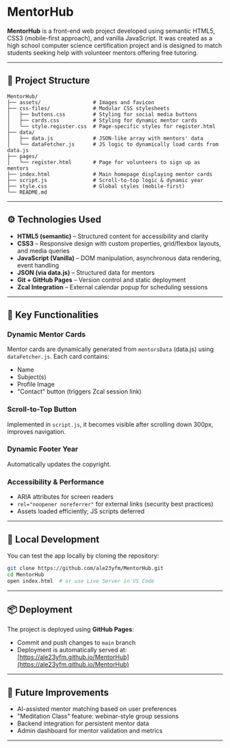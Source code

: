 # MentorHub

**MentorHub** is a front-end web project developed using semantic HTML5, CSS3 (mobile-first approach), and vanilla JavaScript. It was created as a high school computer science certification project and is designed to match students seeking help with volunteer mentors offering free tutoring.

---

## 📁 Project Structure

```
MentorHub/
├── assets/                 # Images and favicon
├── css-files/              # Modular CSS stylesheets
│   ├── buttons.css         # Styling for social media buttons
│   ├── cards.css           # Styling for dynamic mentor cards
│   └── style.register.css  # Page-specific styles for register.html
├── data/
│   ├── data.js             # JSON-like array with mentors' data
│   └── dataFetcher.js      # JS logic to dynamically load cards from data.js
├── pages/
│   └── register.html       # Page for volunteers to sign up as mentors
├── index.html              # Main homepage displaying mentor cards
├── script.js               # Scroll-to-top logic & dynamic year
├── style.css               # Global styles (mobile-first)
└── README.md
```

---

## ⚙️ Technologies Used

- **HTML5 (semantic)** – Structured content for accessibility and clarity
- **CSS3** – Responsive design with custom properties, grid/flexbox layouts, and media queries
- **JavaScript (Vanilla)** – DOM manipulation, asynchronous data rendering, event handling
- **JSON (via data.js)** – Structured data for mentors
- **Git + GitHub Pages** – Version control and static deployment
- **Zcal Integration** – External calendar popup for scheduling sessions

---

## 🧠 Key Functionalities

### Dynamic Mentor Cards
Mentor cards are dynamically generated from `mentorsData` (data.js) using `dataFetcher.js`. Each card contains:
- Name
- Subject(s)
- Profile Image
- "Contact" button (triggers Zcal session link)

### Scroll-to-Top Button
Implemented in `script.js`, it becomes visible after scrolling down 300px, improves navigation.

### Dynamic Footer Year
Automatically updates the copyright.

### Accessibility & Performance
- ARIA attributes for screen readers
- `rel="noopener noreferrer"` for external links (security best practices)
- Assets loaded efficiently; JS scripts deferred

---

## 🧪 Local Development

You can test the app locally by cloning the repository:

```bash
git clone https://github.com/ale23yfm/MentorHub.git
cd MentorHub
open index.html  # or use Live Server in VS Code
```

---

## 📦 Deployment

The project is deployed using **GitHub Pages**:

- Commit and push changes to `main` branch
- Deployment is automatically served at:  
  [https://ale23yfm.github.io/MentorHub](https://ale23yfm.github.io/MentorHub)

---

## 🧩 Future Improvements

- AI-assisted mentor matching based on user preferences  
- "Meditation Class" feature: webinar-style group sessions  
- Backend integration for persistent mentor data  
- Admin dashboard for mentor validation and metrics

---
